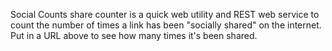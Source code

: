 Social Counts share counter is a quick web utility and REST web service to count the number of times a link has been "socially shared" on the internet.  Put in a URL above to see how many times it's been shared.